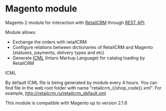 Magento module
==============

Magento 2 module for interaction with [RetailCRM](http://www.retailcrm.ru) through [REST API](http://www.retailcrm.ru/docs/Developers/Index).

Module allows:

* Exchange the orders with retailCRM
* Configure relations between dictionaries of RetailCRM and Magento (statuses, payments, delivery types and etc)
* Generate [ICML](http://www.retailcrm.ru/docs/Developers/ICML) (Intaro Markup Language) for catalog loading by RetailCRM

ICML

By default ICML file is being generated by module every 4 hours. You can find file in the web root folder with name "retailcrm_{{shop_code}}.xml". For example, http://retailcrm.ru/retailcrm_default.xml

This module is compatible with Magento up to version 2.1.6
